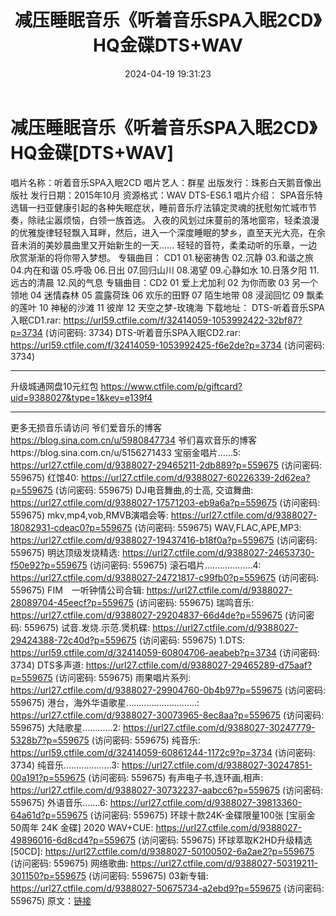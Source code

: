 ﻿---
title: 减压睡眠音乐《听着音乐SPA入眠2CD》HQ金碟DTS+WAV
date: 2024-04-19 19:31:23
categories: 古典音乐、新世纪、纯音雅乐
tags: 纯音雅乐
---
# 减压睡眠音乐《听着音乐SPA入眠2CD》HQ金碟[DTS+WAV]

唱片名称：听着音乐SPA入眠2CD
唱片艺人：群星
出版发行：珠影白天鹅音像出版社
发行日期：2015年10月
资源格式：WAV DTS-ES6.1
唱片介绍：
SPA音乐特选辑一扫亚健康引起的各种失眠症状，睡前音乐疗法镇定灵魂的抚慰匆忙城市节奏，除祛尘嚣烦恼，白领一族首选。
入夜的风划过床蔓前的落地窗帘，轻柔浪漫的优雅旋律轻轻飘入耳畔，然后，进入一个深度睡眠的梦乡，直至天光大亮，在余音未消的美妙晨曲里又开始新生的一天……
轻轻的音符，柔柔动听的乐章，一边欣赏渐渐的将你带入梦想。
专辑曲目：
CD1
01.秘密祷吿
02.沉静
03.和谐之旅
04.内在和谐
05.呼吸
06.日出
07.回归山川
08.渴望
09.心静如水
10.日落夕阳
11.远古的清晨
12.风的气息
专辑曲目：CD2
01 爱上尤加利
02 为你而歌
03 另一个领地
04 迷情森林
05 震露荷珠
06 欢乐的田野
07 陌生地带
08 浸润回忆
09 飘柔的莲叶
10 神秘的沙滩
11 彼岸
12 天空之梦-玫瑰海
下载地址：
DTS-听着音乐SPA入眠CD1.rar: https://url59.ctfile.com/f/32414059-1053992422-32bf87?p=3734
(访问密码: 3734)
DTS-听着音乐SPA入眠CD2.rar: https://url59.ctfile.com/f/32414059-1053992425-f6e2de?p=3734
(访问密码: 3734)
*****************************************************
升级城通网盘10元红包 https://www.ctfile.com/p/giftcard?uid=9388027&type=1&key=e139f4
**************************
更多无损音乐请访问
爷们爱音乐的博客
https://blog.sina.com.cn/u/5980847734
爷们喜欢音乐的博客https://blog.sina.com.cn/u/5156271433
宝丽金唱片......5: https://url27.ctfile.com/d/9388027-29465211-2db889?p=559675
(访问密码: 559675)
红馆40: https://url27.ctfile.com/d/9388027-60226339-2d62ea?p=559675
(访问密码: 559675)
DJ电音舞曲,的士高, 交谊舞曲: https://url27.ctfile.com/d/9388027-17571203-eb9a6a?p=559675
(访问密码: 559675)
mkv,mp4,vob,RMVB演唱会等: https://url27.ctfile.com/d/9388027-18082931-cdeac0?p=559675
(访问密码: 559675)
WAV,FLAC,APE,MP3: https://url27.ctfile.com/d/9388027-19437416-b18f0a?p=559675
(访问密码: 559675)
明达顶级发烧精选: https://url27.ctfile.com/d/9388027-24653730-f50e92?p=559675
(访问密码: 559675)
滚石唱片...................4: https://url27.ctfile.com/d/9388027-24721817-c99fb0?p=559675
(访问密码: 559675)
FIM　一听钟情公司合辑: https://url27.ctfile.com/d/9388027-28089704-45eecf?p=559675
(访问密码: 559675)
瑞鸣音乐: https://url27.ctfile.com/d/9388027-29204837-66d4de?p=559675
(访问密码: 559675)
试音.发烧.示范.煲机碟: https://url27.ctfile.com/d/9388027-29424388-72c40d?p=559675
(访问密码: 559675)
1.DTS: https://url59.ctfile.com/d/32414059-60804706-aeabeb?p=3734
(访问密码: 3734)
DTS多声道: https://url27.ctfile.com/d/9388027-29465289-d75aaf?p=559675
(访问密码: 559675)
雨果唱片系列: https://url27.ctfile.com/d/9388027-29904760-0b4b97?p=559675
(访问密码: 559675)
港台，海外华语歌星............................: https://url27.ctfile.com/d/9388027-30073965-8ec8aa?p=559675
(访问密码: 559675)
大陆歌星............2: https://url27.ctfile.com/d/9388027-30247779-5328b7?p=559675
(访问密码: 559675)
纯音乐: https://url59.ctfile.com/d/32414059-60861244-1172c9?p=3734
(访问密码: 3734)
纯音乐...................3: https://url27.ctfile.com/d/9388027-30247851-00a191?p=559675
(访问密码: 559675)
有声电子书,连环画,相声: https://url27.ctfile.com/d/9388027-30732237-aabcc6?p=559675
(访问密码: 559675)
外语音乐.......6: https://url27.ctfile.com/d/9388027-39813360-64a61d?p=559675
(访问密码: 559675)
环球十款24K-金碟限量100张 [宝丽金50周年 24K 金碟] 2020 WAV+CUE: https://url27.ctfile.com/d/9388027-49896016-6d8cd4?p=559675
(访问密码: 559675)
环球萃取K2HD升级精选[50CD]: https://url27.ctfile.com/d/9388027-50100502-6a2ae2?p=559675
(访问密码: 559675)
网络歌曲: https://url27.ctfile.com/d/9388027-50319211-301150?p=559675
(访问密码: 559675)
03新专辑: https://url27.ctfile.com/d/9388027-50675734-a2ebd9?p=559675
(访问密码: 559675)
原文：[链接](https://blog.sina.com.cn/s/blog_1647c7e760103158k.html)